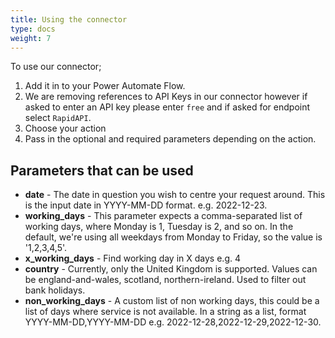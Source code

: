 ```yaml
---
title: Using the connector
type: docs
weight: 7
---
```

To use our connector;
1. Add it in to your Power Automate Flow.
2. We are removing references to API Keys in our connector however if asked to enter an API key please enter `free` and if asked for endpoint select `RapidAPI`.
3. Choose your action
4. Pass in the optional and required parameters depending on the action. 
## Parameters that can be used
* __date__ - The date in question you wish to centre your request around. This is the input date in YYYY-MM-DD format. e.g. 2022-12-23.
* __working_days__ - This parameter expects a comma-separated list of working days, where Monday is 1, Tuesday is 2, and so on. In the default, we're using all weekdays from Monday to Friday, so the value is '1,2,3,4,5'.
* __x_working_days__ - Find working day in X days e.g. 4
* __country__ - Currently, only the United Kingdom is supported. Values can be england-and-wales, scotland, northern-ireland. Used to filter out bank holidays.
* __non_working_days__ - A custom list of non working days, this could be a list of days where service is not available. In a string as a list, format YYYY-MM-DD,YYYY-MM-DD e.g. 2022-12-28,2022-12-29,2022-12-30.